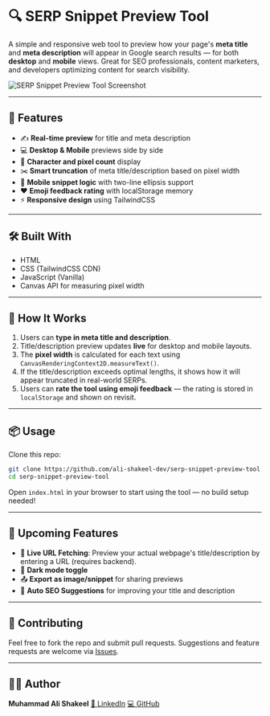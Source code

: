 # 🔍 SERP Snippet Preview Tool

A simple and responsive web tool to preview how your page's **meta title** and **meta description** will appear in Google search results — for both **desktop** and **mobile** views. Great for SEO professionals, content marketers, and developers optimizing content for search visibility.

![SERP Snippet Preview Tool Screenshot](https://github.com/ali-shakeel-dev/serp-snippet-preview-tool/screenshot.png)

---

## 🚀 Features

- ✍️ **Real-time preview** for title and meta description
- 💻 **Desktop & Mobile** previews side by side
- 📏 **Character and pixel count** display
- ✂️ **Smart truncation** of meta title/description based on pixel width
- 📱 **Mobile snippet logic** with two-line ellipsis support
- ❤️ **Emoji feedback rating** with localStorage memory
- ⚡ **Responsive design** using TailwindCSS

---

## 🛠️ Built With

- HTML
- CSS (TailwindCSS CDN)
- JavaScript (Vanilla)
- Canvas API for measuring pixel width

---

## 🧠 How It Works

1. Users can **type in meta title and description**.
2. Title/description preview updates **live** for desktop and mobile layouts.
3. The **pixel width** is calculated for each text using `CanvasRenderingContext2D.measureText()`.
4. If the title/description exceeds optimal lengths, it shows how it will appear truncated in real-world SERPs.
5. Users can **rate the tool using emoji feedback** — the rating is stored in `localStorage` and shown on revisit.

---

## 📦 Usage

Clone this repo:

```bash
git clone https://github.com/ali-shakeel-dev/serp-snippet-preview-tool.git
cd serp-snippet-preview-tool
```

Open `index.html` in your browser to start using the tool — no build setup needed!

---

## 🧩 Upcoming Features

* 🔄 **Live URL Fetching**: Preview your actual webpage's title/description by entering a URL (requires backend).
* 🎨 **Dark mode toggle**
* 📤 **Export as image/snippet** for sharing previews
* 📝 **Auto SEO Suggestions** for improving your title and description

---

## 🤝 Contributing

Feel free to fork the repo and submit pull requests. Suggestions and feature requests are welcome via [Issues](https://github.com/ali-shakeel-dev/serp-snippet-preview-tool/issues).

---

## 👨‍💻 Author

**Muhammad Ali Shakeel**
[🔗 LinkedIn](https://www.linkedin.com/in/muhammad-ali-shakeel/)
[💻 GitHub](https://github.com/ali-shakeel-dev)